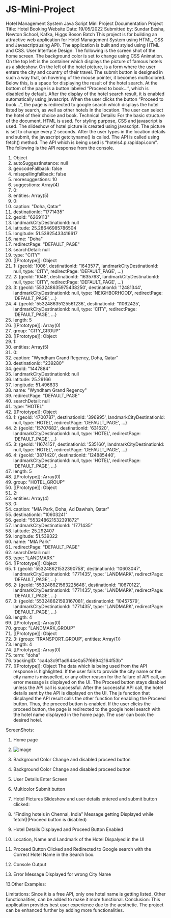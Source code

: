 # JS-Mini-Project
Hotel Management System
Java Script Mini Project 
Documentation
Project Title: 	Hotel Booking Website
Date: 19/05/2022
Submitted by: Sundar Eesha, Newton School, Kafka, Higgs Boson Batch
This project is for building an attractive web application for Hotel Management System using HTML, CSS and Javascript(using API). The application is built and styled using HTML and CSS. 
User Interface Design:
The following is the screen shot of the home screen. The background color is set to change using CSS Animation. On the top left is the container which displays the picture of famous hotels as a slideshow. On the left of the hotel picture, is a form where the user enters the city and country of their travel. The submit button is designed in such a way that, on hovering of the mouse pointer, it becomes multicolored. Below this, is a space for displaying the result of the hotel search. At the bottom of the page is a button labeled “Proceed to book…”, which is disabled by default. After the display of the hotel search result, it is enabled automatically using javascript. When the user clicks the button “Proceed to book…”, the page is redirected to google search which displays the hotel listed by search, as well as other hotels in the location. The user can select the hotel of their choice and book.
Technical Details:
	For the basic structure of the document, HTML is used. For styling purpose, CSS and javascript is used. The slideshow of hotel picture is created using javascript. The picture is set to change every 2 seconds. 
After the user types in the location details and submit, the javascript getcityname() is called. The API is called using fetch() method. The API which is being used is “hotels4.p.rapidapi.com”. The following is the API response from the console.
1.	Object
1.	autoSuggestInstance: null
2.	geocodeFallback: false
3.	misspellingfallback: false
4.	moresuggestions: 10
5.	suggestions: Array(4)
1.	0:
1.	entities: Array(5)
1.	0:
1.	caption: "<span class='highlighted'>Doha</span>, Qatar"
2.	destinationId: "1771435"
3.	geoId: "6269113"
4.	landmarkCityDestinationId: null
5.	latitude: 25.28646985786504
6.	longitude: 51.53925433416617
7.	name: "Doha"
8.	redirectPage: "DEFAULT_PAGE"
9.	searchDetail: null
10.	type: "CITY"
11.	[[Prototype]]: Object
2.	1: {geoId: '1006', destinationId: '1643577', landmarkCityDestinationId: null, type: 'CITY', redirectPage: 'DEFAULT_PAGE', …}
3.	2: {geoId: '1048', destinationId: '1635763', landmarkCityDestinationId: null, type: 'CITY', redirectPage: 'DEFAULT_PAGE', …}
4.	3: {geoId: '553248635975438250', destinationId: '12481344', landmarkCityDestinationId: null, type: 'NEIGHBORHOOD', redirectPage: 'DEFAULT_PAGE', …}
5.	4: {geoId: '553248635125561236', destinationId: '11062425', landmarkCityDestinationId: null, type: 'CITY', redirectPage: 'DEFAULT_PAGE', …}
6.	length: 5
7.	[[Prototype]]: Array(0)
2.	group: "CITY_GROUP"
3.	[[Prototype]]: Object
2.	1:
1.	entities: Array(5)
1.	0:
1.	caption: "Wyndham Grand Regency, <span class='highlighted'>Doha</span>, Qatar"
2.	destinationId: "239280"
3.	geoId: "1447884"
4.	landmarkCityDestinationId: null
5.	latitude: 25.29166
6.	longitude: 51.496633
7.	name: "Wyndham Grand Regency"
8.	redirectPage: "DEFAULT_PAGE"
9.	searchDetail: null
10.	type: "HOTEL"
11.	[[Prototype]]: Object
2.	1: {geoId: '4700787', destinationId: '396995', landmarkCityDestinationId: null, type: 'HOTEL', redirectPage: 'DEFAULT_PAGE', …}
3.	2: {geoId: '15707682', destinationId: '631620', landmarkCityDestinationId: null, type: 'HOTEL', redirectPage: 'DEFAULT_PAGE', …}
4.	3: {geoId: '11674151', destinationId: '535160', landmarkCityDestinationId: null, type: 'HOTEL', redirectPage: 'DEFAULT_PAGE', …}
5.	4: {geoId: '3871420', destinationId: '124885440', landmarkCityDestinationId: null, type: 'HOTEL', redirectPage: 'DEFAULT_PAGE', …}
6.	length: 5
7.	[[Prototype]]: Array(0)
2.	group: "HOTEL_GROUP"
3.	[[Prototype]]: Object
3.	2:
1.	entities: Array(4)
1.	0:
1.	caption: "MIA Park, <span class='highlighted'>Doha</span>, Ad Dawhah, Qatar"
2.	destinationId: "10603241"
3.	geoId: "553248621532391872"
4.	landmarkCityDestinationId: "1771435"
5.	latitude: 25.292407
6.	longitude: 51.539322
7.	name: "MIA Park"
8.	redirectPage: "DEFAULT_PAGE"
9.	searchDetail: null
10.	type: "LANDMARK"
11.	[[Prototype]]: Object
2.	1: {geoId: '553248621532390758', destinationId: '10603047', landmarkCityDestinationId: '1771435', type: 'LANDMARK', redirectPage: 'DEFAULT_PAGE', …}
3.	2: {geoId: '553248621563225648', destinationId: '10670122', landmarkCityDestinationId: '1771435', type: 'LANDMARK', redirectPage: 'DEFAULT_PAGE', …}
4.	3: {geoId: '553248621593167081', destinationId: '10457579', landmarkCityDestinationId: '1771435', type: 'LANDMARK', redirectPage: 'DEFAULT_PAGE', …}
5.	length: 4
6.	[[Prototype]]: Array(0)
2.	group: "LANDMARK_GROUP"
3.	[[Prototype]]: Object
4.	3: {group: 'TRANSPORT_GROUP', entities: Array(1)}
5.	length: 4
6.	[[Prototype]]: Array(0)
6.	term: "doha"
7.	trackingID: "ca4a3c9f1ad944e0a57f66942164f53b"
8.	[[Prototype]]: Object
The data which is being used from the API response is highlighted. If the user fails to provide the city name or the city name is misspelled, or any other reason for the failure of API call, an error message is displayed on the UI.
 The Proceed button stays disabled unless the API call is successful. After the successful API call, the hotel details sent by the API is displayed on the UI. The js function that displayed the API result calls the other function for enabling the Proceed button. Thus, the proceed button is enabled. If the user clicks the proceed button, the page is redirected to the google hotel search with the hotel name displayed in the home page. The user can book the desired hotel.


ScreenShots:




1.	Home page
2.	![image](https://user-images.githubusercontent.com/101657765/169313219-4fc4076a-1d42-49a7-b387-b28e6e333b60.png)

 
2.	Background Color Change and disabled proceed button
 


3.	Background Color Change and disabled proceed button
 
4.	User Details Enter Screen
 


5.	Multicolor Submit button
 
6.	Hotel Pictures Slideshow and user details entered and submit button clicked:
 


7.	“Finding hotels in Chennai, India” Message getting Displayed while fetch()(Proceed button is disabled)
 
8.	Hotel Details Displayed and Proceed Button Enabled
 

9.	Location, Name and Landmark of the Hotel Dispalyed in the UI
 
10.	Proceed Button Clicked and Redirected to Google search with the Correct Hotel Name in the Search box.
 

11.	Console Output
 
 



12.	Error Message Displayed for wrong City Name
 
 
 
 




13.Other Examples:
 
 
 
 
 

Limitations:
	Since it is a free API, only one hotel name is getting listed. Other functionalities, can be added to make it more functional.
Conclusion: 
	This application provides best user experience due to the aesthetic. The project can be enhanced further by adding more functionalities.




